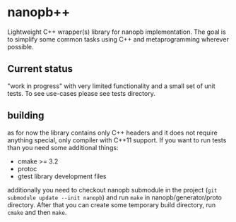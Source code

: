 # nanopb++
Lightweight C++ wrapper(s) library for nanopb implementation.
The goal is to simplify some common tasks using C++ and metaprogramming
wherever possible.

## Current status
"work in progress" with very limited functionality and a small set of
unit tests. To see use-cases please see tests directory.

## building
as for now the library contains only C++ headers and it does not require anything special, only compiler with C++11 support. If you want to run tests than you need some additional things:

* cmake >= 3.2
* protoc
* gtest library development files

additionally you need to checkout nanopb submodule in the project (`git submodule update --init nanopb`) and run `make` in nanopb/generator/proto directory. After that you can create some temporary build directory, run `cmake` and then `make`.
